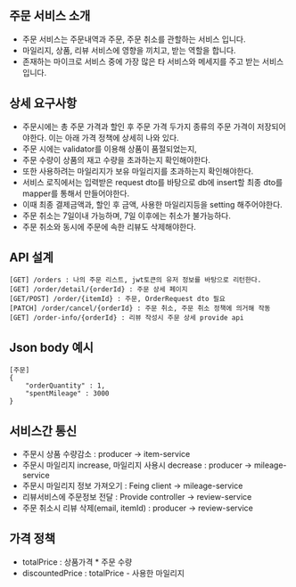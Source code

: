 ## 주문 서비스 소개
* 주문 서비스는 주문내역과 주문, 주문 취소를 관할하는 서비스 입니다.
* 마일리지, 상품, 리뷰 서비스에 영향을 끼치고, 받는 역할을 합니다.
* 존재하는 마이크로 서비스 중에 가장 많은 타 서비스와 메세지를 주고 받는 서비스 입니다.

## 상세 요구사항
* 주문시에는 총 주문 가격과 할인 후 주문 가격 두가지 종류의 주문 가격이 저장되어야한다. 이는 아래 가격 정책에 상세히 나와 있다.
* 주문 시에는 validator를 이용해 상품이 품절되었는지,
* 주문 수량이 상품의 재고 수량을 초과하는지 확인해야한다.
* 또한 사용하려는 마일리지가 보유 마일리지를 초과하는지 확인해야한다.
* 서비스 로직에서는 입력받은 request dto를 바탕으로 db에 insert할 최종 dto를 mapper를 통해서 만들어야한다.
* 이때 최종 결제금액과, 할인 후 금액, 사용한 마일리지등을 setting 해주어야한다.
* 주문 취소는 7일이내 가능하며, 7일 이후에는 취소가 불가능하다. 
* 주문 취소와 동시에 주문에 속한 리뷰도 삭제해야한다.

## API 설계
```
[GET] /orders : 나의 주문 리스트, jwt토큰의 유저 정보를 바탕으로 리턴한다.
[GET] /order/detail/{orderId} : 주문 상세 페이지
[GET/POST] /order/{itemId} : 주문, OrderRequest dto 필요
[PATCH] /order/cancel/{orderId} : 주문 취소, 주문 취소 정책에 의거해 작동
[GET] /order-info/{orderId} : 리뷰 작성시 주문 상세 provide api
```

## Json body 예시
```
[주문]
{
    "orderQuantity" : 1,
    "spentMileage" : 3000
}
```

## 서비스간 통신
* 주문시 상품 수량감소 : producer -> item-service
* 주문시 마일리지 increase, 마일리지 사용시 decrease : producer -> mileage-service
* 주문시 마일리지 정보 가져오기 : Feing client -> mileage-service
* 리뷰서비스에 주문정보 전달 : Provide controller -> review-service
* 주문 취소시 리뷰 삭제(email, itemId) : producer -> review-service

## 가격 정책
* totalPrice : 상품가격 * 주문 수량
* discountedPrice : totalPrice - 사용한 마일리지